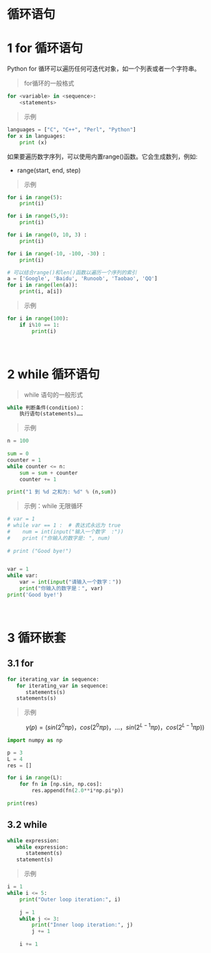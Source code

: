 
&emsp;
# 循环语句
# 1 for 循环语句
Python for 循环可以遍历任何可迭代对象，如一个列表或者一个字符串。

>for循环的一般格式
```python
for <variable> in <sequence>:
    <statements>
```
>示例
```python
languages = ["C", "C++", "Perl", "Python"] 
for x in languages:
    print (x)
```


如果要遍历数字序列，可以使用内置range()函数。它会生成数列，例如:
- range(start, end, step)
>示例
```python
for i in range(5):
    print(i)

for i in range(5,9):
    print(i)

for i in range(0, 10, 3) :
    print(i)

for i in range(-10, -100, -30) :
    print(i)

# 可以结合range()和len()函数以遍历一个序列的索引
a = ['Google', 'Baidu', 'Runoob', 'Taobao', 'QQ']
for i in range(len(a)):
    print(i, a[i])
```
>示例
```py
for i in range(100):
    if i%10 == 1:
        print(i)
```


&emsp;
# 2 while 循环语句
>while 语句的一般形式
```python
while 判断条件(condition)：
    执行语句(statements)……
```
>示例
```python
n = 100
 
sum = 0
counter = 1
while counter <= n:
    sum = sum + counter
    counter += 1
 
print("1 到 %d 之和为: %d" % (n,sum))
```



>示例：while 无限循环
```python
# var = 1
# while var == 1 :  # 表达式永远为 true
#    num = int(input("输入一个数字  :"))
#    print ("你输入的数字是: ", num)
 
# print ("Good bye!")


var = 1
while var:
    var = int(input("请输入一个数字："))
    print("你输入的数字是：", var)
print('Good bye!')
```

&emsp;
# 3 循环嵌套
## 3.1 for
```python
for iterating_var in sequence:
   for iterating_var in sequence:
      statements(s)
   statements(s)
```

>示例

$$\gamma(p) = \Big(sin(2^0\pi p)，cos(2^0\pi p)，...，sin(2^{L-1}\pi p)，cos(2^{L-1}\pi p)\Big)$$

```py
import numpy as np

p = 3
L = 4
res = []

for i in range(L):
    for fn in [np.sin, np.cos]:
        res.append(fn(2.0**i*np.pi*p))
        
print(res)
```

## 3.2 while
```python
while expression:
   while expression:
      statement(s)
   statement(s)
```

>示例
```python
i = 1
while i <= 5:
    print("Outer loop iteration:", i)
    
    j = 1
    while j <= 3:
        print("Inner loop iteration:", j)
        j += 1
    
    i += 1
```

